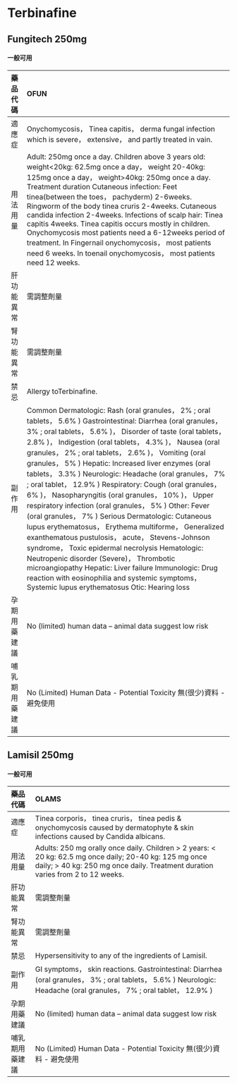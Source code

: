 # Terbinafine

## Fungitech 250mg

#### 一般可用

| 藥品代碼       | OFUN                                                                                                                                                                                                                                                                                                                                                                                                                                                                                                                                                                                                                                                                                                                                                                                                                                                                                                                                                                                                                      |
|:---------------|:--------------------------------------------------------------------------------------------------------------------------------------------------------------------------------------------------------------------------------------------------------------------------------------------------------------------------------------------------------------------------------------------------------------------------------------------------------------------------------------------------------------------------------------------------------------------------------------------------------------------------------------------------------------------------------------------------------------------------------------------------------------------------------------------------------------------------------------------------------------------------------------------------------------------------------------------------------------------------------------------------------------------------|
| 適應症         | Onychomycosis， Tinea capitis， derma fungal infection which is severe， extensive， and partly treated in vain.                                                                                                                                                                                                                                                                                                                                                                                                                                                                                                                                                                                                                                                                                                                                                                                                                                                                                                          |
| 用法用量       | Adult: 250mg once a day. Children above 3 years old: weight<20kg: 62.5mg once a day， weight 20-40kg: 125mg once a day， weight>40kg: 250mg once a day. Treatment duration Cutaneous infection: Feet tinea(between the toes， pachyderm) 2-6weeks. Ringworm of the body tinea cruris 2-4weeks. Cutaneous candida infection 2-4weeks. Infections of scalp hair: Tinea capitis 4weeks. Tinea capitis occurs mostly in children. Onychomycosis most patients need a 6-12weeks period of treatment. In Fingernail onychomycosis， most patients need 6 weeks. In toenail onychomycosis， most patients need 12 weeks.                                                                                                                                                                                                                                                                                                                                                                                                         |
| 肝功能異常     | 需調整劑量                                                                                                                                                                                                                                                                                                                                                                                                                                                                                                                                                                                                                                                                                                                                                                                                                                                                                                                                                                                                                |
| 腎功能異常     | 需調整劑量                                                                                                                                                                                                                                                                                                                                                                                                                                                                                                                                                                                                                                                                                                                                                                                                                                                                                                                                                                                                                |
| 禁忌           | Allergy toTerbinafine.                                                                                                                                                                                                                                                                                                                                                                                                                                                                                                                                                                                                                                                                                                                                                                                                                                                                                                                                                                                                    |
| 副作用         | Common Dermatologic: Rash (oral granules， 2% ; oral tablets， 5.6% ) Gastrointestinal: Diarrhea (oral granules， 3% ; oral tablets， 5.6% )， Disorder of taste (oral tablets， 2.8% )， Indigestion (oral tablets， 4.3% )， Nausea (oral granules， 2% ; oral tablets， 2.6% )， Vomiting (oral granules， 5% ) Hepatic: Increased liver enzymes (oral tablets， 3.3% ) Neurologic: Headache (oral granules， 7% ; oral tablet， 12.9% ) Respiratory: Cough (oral granules， 6% )， Nasopharyngitis (oral granules， 10% )， Upper respiratory infection (oral granules， 5% ) Other: Fever (oral granules， 7% ) Serious Dermatologic: Cutaneous lupus erythematosus， Erythema multiforme， Generalized exanthematous pustulosis， acute， Stevens-Johnson syndrome， Toxic epidermal necrolysis Hematologic: Neutropenic disorder (Severe)， Thrombotic microangiopathy Hepatic: Liver failure Immunologic: Drug reaction with eosinophilia and systemic symptoms， Systemic lupus erythematosus Otic: Hearing loss |
| 孕期用藥建議   | No (limited) human data – animal data suggest low risk                                                                                                                                                                                                                                                                                                                                                                                                                                                                                                                                                                                                                                                                                                                                                                                                                                                                                                                                                                    |
| 哺乳期用藥建議 | No (Limited) Human Data - Potential Toxicity 無(很少)資料 - 避免使用                                                                                                                                                                                                                                                                                                                                                                                                                                                                                                                                                                                                                                                                                                                                                                                                                                                                                                                                                      |

## Lamisil 250mg

#### 一般可用

| 藥品代碼       | OLAMS                                                                                                                                                                                     |
|:---------------|:------------------------------------------------------------------------------------------------------------------------------------------------------------------------------------------|
| 適應症         | Tinea corporis， tinea cruris， tinea pedis & onychomycosis caused by dermatophyte & skin infections caused by Candida albicans.                                                          |
| 用法用量       | Adults: 250 mg orally once daily. Children > 2 years: < 20 kg: 62.5 mg once daily; 20-40 kg: 125 mg once daily; > 40 kg: 250 mg once daily. Treatment duration varies from 2 to 12 weeks. |
| 肝功能異常     | 需調整劑量                                                                                                                                                                                |
| 腎功能異常     | 需調整劑量                                                                                                                                                                                |
| 禁忌           | Hypersensitivity to any of the ingredients of Lamisil.                                                                                                                                    |
| 副作用         | GI symptoms， skin reactions. Gastrointestinal: Diarrhea (oral granules， 3% ; oral tablets， 5.6% ) Neurologic: Headache (oral granules， 7% ; oral tablet， 12.9% )                     |
| 孕期用藥建議   | No (limited) human data – animal data suggest low risk                                                                                                                                    |
| 哺乳期用藥建議 | No (Limited) Human Data - Potential Toxicity 無(很少)資料 - 避免使用                                                                                                                      |

